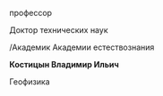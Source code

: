 профессор

Доктор технических наук

/Академик Академии естествознания

**Костицын Владимир Ильич**

Геофизика